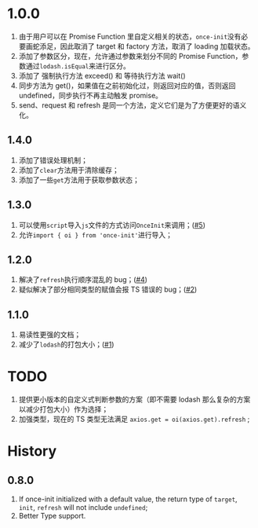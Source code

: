 # 1.0.0

1. 由于用户可以在 Promise Function 里自定义相关的状态，`once-init`没有必要画蛇添足，因此取消了 target 和 factory 方法，取消了 loading 加载状态。
2. 添加了参数区分，现在，允许通过参数来划分不同的 Promise Function，参数通过`lodash.isEqual`来进行区分。
3. 添加了 强制执行方法 exceed() 和 等待执行方法 wait()
4. 同步方法为 get()，如果值在之前初始化过，则返回对应的值，否则返回 undefined，同步执行不再主动触发 promise。
5. send、request 和 refresh 是同一个方法，定义它们是为了方便更好的语义化。

## 1.4.0

1. 添加了错误处理机制；
2. 添加了`clear`方法用于清除缓存；
3. 添加了一些`get`方法用于获取参数状态；

## 1.3.0

1. 可以使用`script`导入`js`文件的方式访问`OnceInit`来调用；([#5](https://github.com/darkXmo/once-init/issues/5))
2. 允许`import { oi } from 'once-init'`进行导入；

## 1.2.0

1. 解决了`refresh`执行顺序混乱的 bug；([#4](https://github.com/darkXmo/once-init/issues/4))
2. 疑似解决了部分相同类型的赋值会报 TS 错误的 bug；([#2](https://github.com/darkXmo/once-init/issues/2))

## 1.1.0

1. 易读性更强的文档；
2. 减少了`lodash`的打包大小；([#1](https://github.com/darkXmo/once-init/pull/1))

# TODO

1. 提供更小版本的自定义式判断参数的方案（即不需要 lodash 那么复杂的方案以减少打包大小）作为选择；
2. 加强类型，现在的 TS 类型无法满足 `axios.get = oi(axios.get).refresh` ;

# History

## 0.8.0

1. If once-init initialized with a default value, the return type of `target`, `init`, `refresh` will not include `undefined`;
2. Better Type support.
